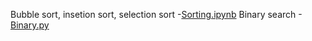 Bubble sort, insetion sort, selection sort -[Sorting.ipynb](https://github.com/Aashish2707/DAA/blob/main/Sorting.ipynb)
Binary search -[Binary.py](https://github.com/Aashish2707/DAA/blob/main/binary_search.py)
